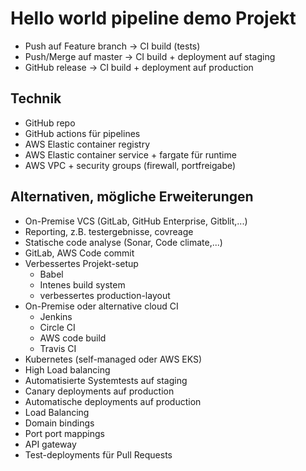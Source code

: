 # Hello world pipeline demo Projekt

* Push auf Feature branch -> CI build (tests)
* Push/Merge auf master -> CI build + deployment auf staging
* GitHub release -> CI build + deployment auf production

## Technik
* GitHub repo
* GitHub actions für pipelines
* AWS Elastic container registry
* AWS Elastic container service + fargate für runtime
* AWS VPC + security groups (firewall, portfreigabe)


## Alternativen, mögliche Erweiterungen
* On-Premise VCS (GitLab, GitHub Enterprise, Gitblit,...)
* Reporting, z.B. testergebnisse, covreage
* Statische code analyse (Sonar, Code climate,...)
* GitLab, AWS Code commit
* Verbessertes Projekt-setup
  * Babel
  * Intenes build system
  * verbessertes production-layout
* On-Premise oder alternative cloud CI
  * Jenkins
  * Circle CI
  * AWS code build
  * Travis CI
* Kubernetes (self-managed oder AWS EKS)
* High Load balancing
* Automatisierte Systemtests auf staging
* Canary deployments auf production
* Automatische deployments auf production
* Load Balancing
* Domain bindings
* Port port mappings
* API gateway
* Test-deployments für Pull Requests

